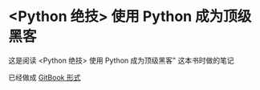 # <Python 绝技> 使用 Python 成为顶级黑客

这是阅读 <Python 绝技> 使用 Python 成为顶级黑客" 这本书时做的笔记

已经做成 [GitBook 形式](https://l1nwatch.gitbooks.io/violent-python/content/)
